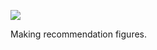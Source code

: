 ![](https://db-feed.s3.amazonaws.com/legacy/Screen_Shot_2018_01_13_at_12_55_59_PM-1515866212996.png)

Making recommendation figures.

